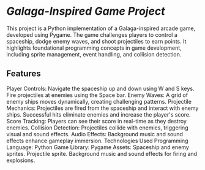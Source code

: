  # *Galaga-Inspired Game Project*

This project is a Python implementation of a Galaga-inspired arcade game, developed using Pygame. The game challenges players to control a spaceship, dodge enemy waves, and shoot projectiles to earn points. It highlights foundational programming concepts in game development, including sprite management, event handling, and collision detection.

## Features
Player Controls:
Navigate the spaceship up and down using W and S keys.
Fire projectiles at enemies using the Space bar.
Enemy Waves:
A grid of enemy ships moves dynamically, creating challenging patterns.
Projectile Mechanics:
Projectiles are fired from the spaceship and interact with enemy ships.
Successful hits eliminate enemies and increase the player's score.
Score Tracking:
Players can see their score in real-time as they destroy enemies.
Collision Detection:
Projectiles collide with enemies, triggering visual and sound effects.
Audio Effects:
Background music and sound effects enhance gameplay immersion.
Technologies Used
Programming Language: Python
Game Library: Pygame
Assets:
Spaceship and enemy sprites.
Projectile sprite.
Background music and sound effects for firing and explosions.
